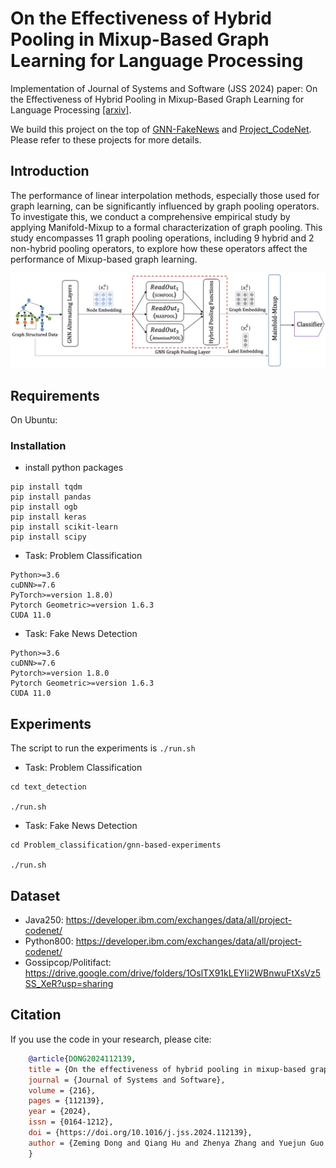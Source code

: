 #  On the Effectiveness of Hybrid Pooling in Mixup-Based Graph Learning for Language Processing
Implementation of Journal of Systems and Software (JSS 2024) paper: On the Effectiveness of Hybrid Pooling in Mixup-Based Graph Learning for Language Processing [[arxiv]](https://arxiv.org/abs/2210.03123). 

We build this project on the top of [GNN-FakeNews](https://github.com/safe-graph/GNN-FakeNews/tree/main) and [Project_CodeNet](https://github.com/IBM/Project_CodeNet). Please refer to these projects for more details.

## Introduction
The performance of linear interpolation methods, especially those used for graph learning, can be significantly influenced by graph pooling operators. To investigate this, we conduct a comprehensive empirical study by applying Manifold-Mixup to a formal characterization of graph pooling. This study encompasses 11 graph pooling operations, including 9 hybrid and 2 non-hybrid pooling operators, to explore how these operators affect the performance of Mixup-based graph learning.

<div align=center><img src="img/overview.png"></div>

## Requirements
On Ubuntu:

### Installation
- install python packages
```shell
pip install tqdm
pip install pandas
pip install ogb
pip install keras
pip install scikit-learn
pip install scipy
```

- Task: Problem Classification
```shell
Python>=3.6
cuDNN>=7.6
PyTorch>=version 1.8.0) 
Pytorch Geometric>=version 1.6.3
CUDA 11.0
```

- Task: Fake News Detection
```shell
Python>=3.6
cuDNN>=7.6
Pytorch>=version 1.8.0
Pytorch Geometric>=version 1.6.3
CUDA 11.0
```
## Experiments
The script to run the experiments is `./run.sh`

- Task: Problem Classification
```shell
cd text_detection

./run.sh
```
- Task: Fake News Detection
```shell
cd Problem_classification/gnn-based-experiments

./run.sh
```

## Dataset
- Java250: https://developer.ibm.com/exchanges/data/all/project-codenet/
- Python800: https://developer.ibm.com/exchanges/data/all/project-codenet/
- Gossipcop/Politifact: https://drive.google.com/drive/folders/1OslTX91kLEYIi2WBnwuFtXsVz5SS_XeR?usp=sharing

## Citation
If you use the code in your research, please cite:
```bibtex
    @article{DONG2024112139,
    title = {On the effectiveness of hybrid pooling in mixup-based graph learning for language processing},
    journal = {Journal of Systems and Software},
    volume = {216},
    pages = {112139},
    year = {2024},
    issn = {0164-1212},
    doi = {https://doi.org/10.1016/j.jss.2024.112139},
    author = {Zeming Dong and Qiang Hu and Zhenya Zhang and Yuejun Guo and Maxime Cordy and Mike Papadakis and Yves Le Traon and Jianjun Zhao},
    }
```
